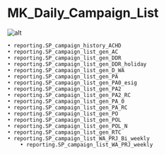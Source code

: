 # MK_Daily_Campaign_List

![alt](https://media.giphy.com/media/tIeCLkB8geYtW/giphy.gif)


	• reporting.SP_campaign_history_ACHD
	• reporting.SP_campaign_list_gen_AC
	• reporting.SP_campaign_list_gen_DDR
	• reporting.SP_campaign_list_gen_DDR_holiday
	• reporting.SP_campaign_list_gen_D_WA
	• reporting.SP_campaign_list_gen_PA
	• reporting.SP_campaign_list_gen_PA0_esig
	• reporting.SP_campaign_list_gen_PA2
	• reporting.SP_campaign_list_gen_PA2_RC
	• reporting.SP_campaign_list_gen_PA_0
	• reporting.SP_campaign_list_gen_PA_RC
	• reporting.SP_campaign_list_gen_PO
	• reporting.SP_campaign_list_gen_POL
	• reporting.SP_campaign_list_gen_POL_N
	• reporting.SP_campaign_list_gen_RTC
	• reporting.SP_campaign_list_WA_PRJ_Bi_weekly
        • reporting.SP_campaign_list_WA_PRJ_weekly